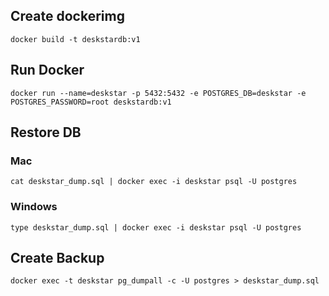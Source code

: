## Create dockerimg

```
docker build -t deskstardb:v1
```

## Run Docker

```
docker run --name=deskstar -p 5432:5432 -e POSTGRES_DB=deskstar -e POSTGRES_PASSWORD=root deskstardb:v1
```

## Restore DB

### Mac

```
cat deskstar_dump.sql | docker exec -i deskstar psql -U postgres
```

### Windows

```
type deskstar_dump.sql | docker exec -i deskstar psql -U postgres
```

## Create Backup

```
docker exec -t deskstar pg_dumpall -c -U postgres > deskstar_dump.sql
```
